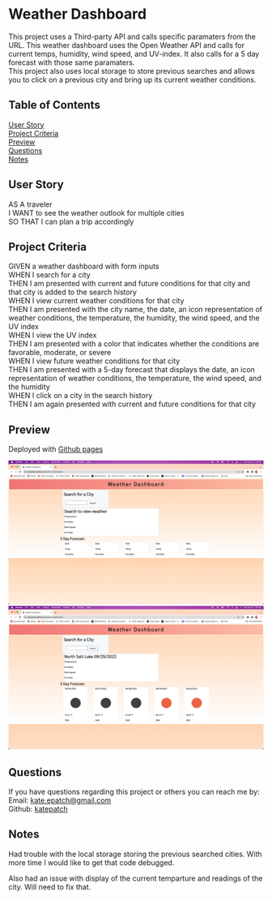 # Weather Dashboard

This project uses a Third-party API and calls specific paramaters from the URL. This weather dashboard uses the Open Weather API and calls for current temps, humidity, wind speed, and UV-index.  It also calls for a 5 day forecast with those same paramaters.</br>
This project also uses local storage to store previous searches and allows you to click on a previous city and bring up its current weather conditions.</br>

## Table of Contents

[User Story](#user-story)</br>
[Project Criteria](#project-criteria)</br>
[Preview](#preview)</br>
[Questions](#questions)</br>
[Notes](#notes)

## User Story

AS A traveler</br>
I WANT to see the weather outlook for multiple cities</br>
SO THAT I can plan a trip accordingly

## Project Criteria

GIVEN a weather dashboard with form inputs</br>
WHEN I search for a city</br>
THEN I am presented with current and future conditions for that city and that city is added to the search history</br>
WHEN I view current weather conditions for that city</br>
THEN I am presented with the city name, the date, an icon representation of weather conditions, the temperature, the humidity, the wind speed, and the UV index</br>
WHEN I view the UV index</br>
THEN I am presented with a color that indicates whether the conditions are favorable, moderate, or severe</br>
WHEN I view future weather conditions for that city</br>
THEN I am presented with a 5-day forecast that displays the date, an icon representation of weather conditions, the temperature, the wind speed, and the humidity</br>
WHEN I click on a city in the search history</br>
THEN I am again presented with current and future conditions for that city

## Preview

Deployed with [Github pages](https://katepatch.github.io/weather-dashboard/)

![screenshot](/assets/images/weatherdash.png)
![screenshot](/assets/images/weatherdash2.png)

## Questions

If you have questions regarding this project or others you can reach me by:</br>
Email: kate.epatch@gmail.com</br>
Github: [katepatch](https://github.com/katepatch)

## Notes

Had trouble with the local storage storing the previous searched cities.  With more time I would like to get that code debugged.

Also had an issue with display of the current temparture and readings of the city.  Will need to fix that.
